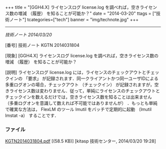 +++
title = "[GGH4.X] ライセンスログ license.log を調べれば，空きライセンス数の増減 （履歴） を知ることが可能か？"
date = "2014-03-20"
ttags = ["技術ノート"]
tcategories=["tech"]
banner = "img/technote.jpg"
+++

------------------------------------------------------------------------------------------------------

*技術ノート
2014/03/20*


[番号]
技術ノート KGTN 2014031804

[現象]
[GGH4.X] ライセンスログ license.log を調べれば，空きライセンス数の増減
（履歴） を知ることが可能か？

[説明]
ライセンスログ license.log
には，ライセンスのチェックアウトとチェックインの 「要求」
が記録されます．同一クライアントかつ同一ユーザIDによる多重ログオンの場合，チェックアウト
（チェックイン）
が記録されますが，空きライセンス数は変わりません．従って，単純にライセンスのチェックアウトとチェックインを数えるだけでは，空きライセンス数を知ることは出来ません
（多重ログオンを意識して数えれば不可能ではありませんが）
．もっとも単純で確実な方法は， FlexLM のツール lmutil
をバッチで定期的に起動 （lmutil lmstat -a） することです．


### ファイル





[KGTN2014031804.pdf](http://techreport.kitasp.net/attachments/download/1630/KGTN2014031804.pdf)
 [(58.5 KB)] [kitasp 技術センター, 2014/03/20
19:28]
